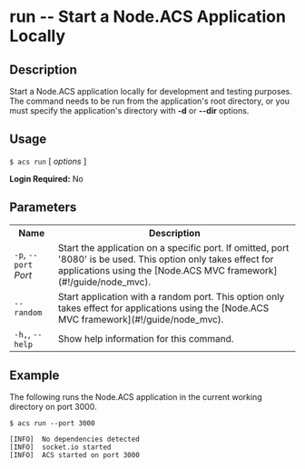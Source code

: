 # run -- Start a Node.ACS Application Locally

## Description

Start a Node.ACS application locally for development and testing purposes.  
The command needs to be run from the application's root directory, or you must specify the
application's directory with **-d** or **--dir** options.

## Usage

`$ acs run` [ _options_ ]

**Login Required:** No

## Parameters

<table class="doc-table">
    <tbody>
        <tr>
            <th>Name</th>
            <th>Description</th>
        </tr>
        <tr>
            <td><code>-p</code>, <code>--port</code> <em>Port</em></td>
            <td>Start the application on a specific port. If omitted, port '8080' is be used.  
                This option only takes effect for applications using the [Node.ACS MVC framework](#!/guide/node_mvc).</td>
        </tr>
        <tr>
            <td><code>--random</code></td>
            <td>Start application with a random port.  
                This option only takes effect for applications using the [Node.ACS MVC framework](#!/guide/node_mvc).</td>
        </tr>
        <tr>
            <td><code>-h,</code>, <code>--help</code></td>
            <td>Show help information for this command.</td>
        </tr>
    </tbody>
</table>

## Example

The following runs the Node.ACS application in the current working directory on port 3000.

    $ acs run --port 3000
    
    [INFO]  No dependencies detected
    [INFO]  socket.io started
    [INFO]  ACS started on port 3000
    

